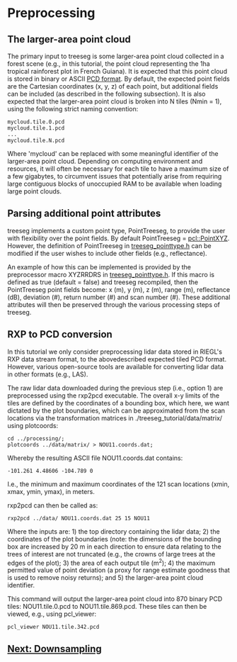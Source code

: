 # Preprocessing

## The larger-area point cloud

The primary input to treeseg is some larger-area point cloud collected in a forest scene (e.g., in this tutorial, the point cloud representing the 1ha tropical rainforest plot in French Guiana). It is expected that this point cloud is stored in binary or ASCII [PCD format](https://pcl.readthedocs.io/projects/tutorials/en/latest/pcd_file_format.html). By default, the expected point fields are the Cartesian coordinates (x, y, z) of each point, but additional fields can be included (as described in the following subsection). It is also expected that the larger-area point cloud is broken into N tiles (Nmin = 1), using the following strict naming convention:

```
mycloud.tile.0.pcd
mycloud.tile.1.pcd
...
mycloud.tile.N.pcd
```

Where 'mycloud' can be replaced with some meaningful identifier of the larger-area point cloud. Depending on computing environment and resources, it will often be necessary for each tile to have a maximum size of a few gigabytes, to circumvent issues that potentially arise from requiring large contiguous blocks of unoccupied RAM to be available when loading large point clouds.

## Parsing additional point attributes

treeseg implements a custom point type, PointTreeseg, to provide the user with flexibility over the point fields. By default PointTreeseg = [pcl::PointXYZ](https://pointclouds.org/documentation/structpcl_1_1_point_x_y_z.html). However, the definition of PointTreeseg in [treeseg_pointtype.h](../include/treeseg_pointtype.h#L33) can be modified if the user wishes to include other fields (e.g., reflectance).  

An example of how this can be implemented is provided by the preprocessor macro XYZRRDRS in [treeseg_pointtype.h](../include/treeseg_pointtype.h#L29). If this macro is defined as true (default = false) and treeseg recompiled, then the PointTreeseg point fields become: x (m), y (m), z (m), range (m), reflectance (dB), deviation (#), return number (#) and scan number (#). These additional attributes will then be preserved through the various processing steps of treeseg.

## RXP to PCD conversion

In this tutorial we only consider preprocessing lidar data stored in RIEGL's RXP data stream format, to the abovedescribed expected tiled PCD format. However, various open-source tools are available for converting lidar data in other formats (e.g., LAS).

The raw lidar data downloaded during the previous step (i.e., option 1) are preprocessed using the rxp2pcd executable. The overall x-y limits of the tiles are defined by the coordinates of a bounding box, which here, we want dictated by the plot boundaries, which can be approximated from the scan locations via the transformation matrices in ./treeseg_tutorial/data/matrix/ using plotcoords:

```
cd ../processing/;
plotcoords ../data/matrix/ > NOU11.coords.dat;
```

Whereby the resulting ASCII file NOU11.coords.dat contains:
 
```
-101.261 4.48606 -104.789 0
```

I.e., the minimum and maximum coordinates of the 121 scan locations (xmin, xmax, ymin, ymax), in meters.

rxp2pcd can then be called as:

```
rxp2pcd ../data/ NOU11.coords.dat 25 15 NOU11
```

Where the inputs are: 1) the top directory containing the lidar data; 2) the coordinates of the plot boundaries (note: the dimensions of the bounding box are increased by 20 m in each direction to ensure data relating to the trees of interest are not truncated (e.g., the crowns of large trees at the edges of the plot); 3) the area of each output tile (m<sup>2</sup>); 4) the maximum permitted value of point deviation (a proxy for range estimate goodness that is used to remove noisy returns); and 5) the larger-area point cloud identifier. 

This command will output the larger-area point cloud into 870 binary PCD tiles: NOU11.tile.0.pcd to NOU11.tile.869.pcd. These tiles can then be viewed, e.g., using pcl_viewer:

```
pcl_viewer NOU11.tile.342.pcd
```

## [Next: Downsampling](tutorial_downsample.md)
